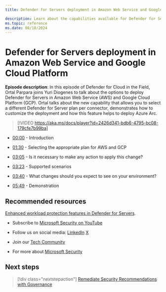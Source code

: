 ```yaml
---
title: Defender for Servers deployment in Amazon Web Service and Google Cloud Platform

description: Learn about the capabilities available for Defender for Servers deployment within Amazon Web Service and Google Cloud Platform.
ms.topic: reference
ms.date: 08/18/2024
---
```


# Defender for Servers deployment in Amazon Web Service and Google Cloud Platform

**Episode description**: In this episode of Defender for Cloud in the Field, Ortal Parpara joins Yuri Diogenes to talk about the options to deploy Defender for Servers in Amazon Web Service (AWS) and Google Cloud Platform (GCP). Ortal talks about the new capability that allows you to select a different Defender for Server plan per connector, demonstrates how to customize the deployment and how this feature helps to deploy Azure Arc.

> [!VIDEO https://aka.ms/docs/player?id=2426d341-bdb6-4795-bc08-179cfe7b99ba]

- [00:00](/shows/mdc-in-the-field/defenders-for-servers-deploy-aws-gcp#time=00m00s) - Introduction

- [01:30](/shows/mdc-in-the-field/defenders-for-servers-deploy-aws-gcp#time=01m30s) - Selecting the appropriate plan for AWS and GCP

- [03:05](/shows/mdc-in-the-field/defenders-for-servers-deploy-aws-gcp#time=03m05s) - Is it necessary to make any action to apply this change?

- [03:23](/shows/mdc-in-the-field/defenders-for-servers-deploy-aws-gcp#time=03m23s) - Supported scenarios

- [03:40](/shows/mdc-in-the-field/defenders-for-servers-deploy-aws-gcp#time=03m40s) - What changes should you expect to see on your environment?

- [05:49](/shows/mdc-in-the-field/defenders-for-servers-deploy-aws-gcp#time=05m49s) - Demonstration

## Recommended resources
  
[Enhanced workload protection features in Defender for Servers](episode-twelve.md).

- Subscribe to [Microsoft Security on YouTube](https://www.youtube.com/playlist?list=PL3ZTgFEc7LysiX4PfHhdJPR7S8mGO14YS)

- Follow us on social media:
  [LinkedIn](https://www.linkedin.com/showcase/microsoft-security/posts/)
  [X](https://x.com/msftsecurity)

- Join our [Tech Community](https://aka.ms/SecurityTechCommunity)

- For more about [Microsoft Security](https://msft.it/6002T9HQY)

## Next steps

> [!div class="nextstepaction"]
> [Remediate Security Recommendations with Governance](episode-fifteen.md)
